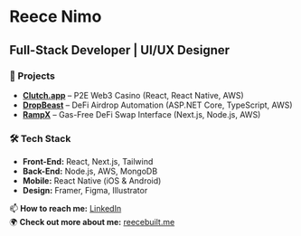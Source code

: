 # Reece Nimo

## Full-Stack Developer | UI/UX Designer

### 🚀 Projects
- **[Clutch.app](https://clutch.app/)** – P2E Web3 Casino (React, React Native, AWS)
- **[DropBeast](https://www.dropbeast.xyz/)** – DeFi Airdrop Automation (ASP.NET Core, TypeScript, AWS)
- **[RampX](#)** – Gas-Free DeFi Swap Interface (Next.js, Node.js, AWS)

### 🛠 Tech Stack
- **Front-End:** React, Next.js, Tailwind
- **Back-End:** Node.js, AWS, MongoDB
- **Mobile:** React Native (iOS & Android)
- **Design:** Framer, Figma, Illustrator

📫 **How to reach me:** [LinkedIn](https://www.linkedin.com/in/reece-nimorakiotakis/)  
🌍 **Check out more about me:** [reecebuilt.me](https://reecebuilt.me)
